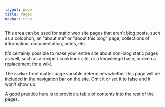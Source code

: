 ```yaml
---
layout: page
title: Pages
navbar: true
---
```

This area can be used for static web site pages that aren't blog
posts, such as a colophon, an "about me" or "about this blog" page,
collections of information, documentation, notes, etc.

It's certainly possible to make your entire site about non-blog static
pages as well, such as a recipe / cookbook site, or a knowledge base,
or even a replacement for a wiki.

The `navbar` front matter page variable determines whether this page
will be included in the navigation bar on the site. Omit it or set it
to false and it won't show up.

A good practice here is to provide a table of contents into the rest
of the pages.

